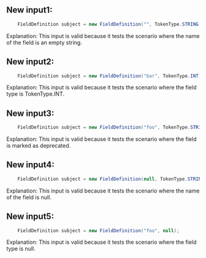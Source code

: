 ## New input1:
```java
    FieldDefinition subject = new FieldDefinition("", TokenType.STRING);
```
Explanation: This input is valid because it tests the scenario where the name of the field is an empty string.

## New input2:
```java
    FieldDefinition subject = new FieldDefinition("bar", TokenType.INT);
```
Explanation: This input is valid because it tests the scenario where the field type is TokenType.INT.

## New input3:
```java
    FieldDefinition subject = new FieldDefinition("foo", TokenType.STRING).deprecate();
```
Explanation: This input is valid because it tests the scenario where the field is marked as deprecated.

## New input4:
```java
    FieldDefinition subject = new FieldDefinition(null, TokenType.STRING);
```
Explanation: This input is valid because it tests the scenario where the name of the field is null.

## New input5:
```java
    FieldDefinition subject = new FieldDefinition("foo", null);
```
Explanation: This input is valid because it tests the scenario where the field type is null.
